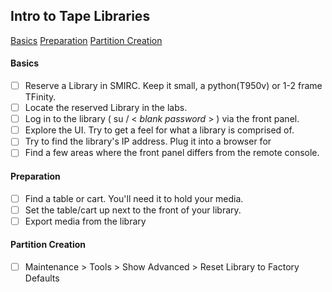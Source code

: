 ## Intro to Tape Libraries
[Basics](#Basics)
[Preparation](#Preparation)
[Partition Creation](#Partition-Creation)

#### Basics
 - [ ] Reserve a Library in SMIRC. Keep it small, a python(T950v) or 1-2 frame TFinity.
 - [ ] Locate the reserved Library in the labs.
 - [ ] Log in to the library ( su / < *blank password* > ) via the front panel.
 - [ ] Explore the UI. Try to get a feel for what a library is comprised of.
 - [ ] Try to find the library's IP address. Plug it into a browser for 
 - [ ] Find a few areas where the front panel differs from the remote console.
 
#### Preparation
 - [ ] Find a table or cart. You'll need it to hold your media.
 - [ ] Set the table/cart up next to the front of your library.
 - [ ] Export media from the library
 
#### Partition Creation
 - [ ] Maintenance > Tools > Show Advanced > Reset Library to Factory Defaults

